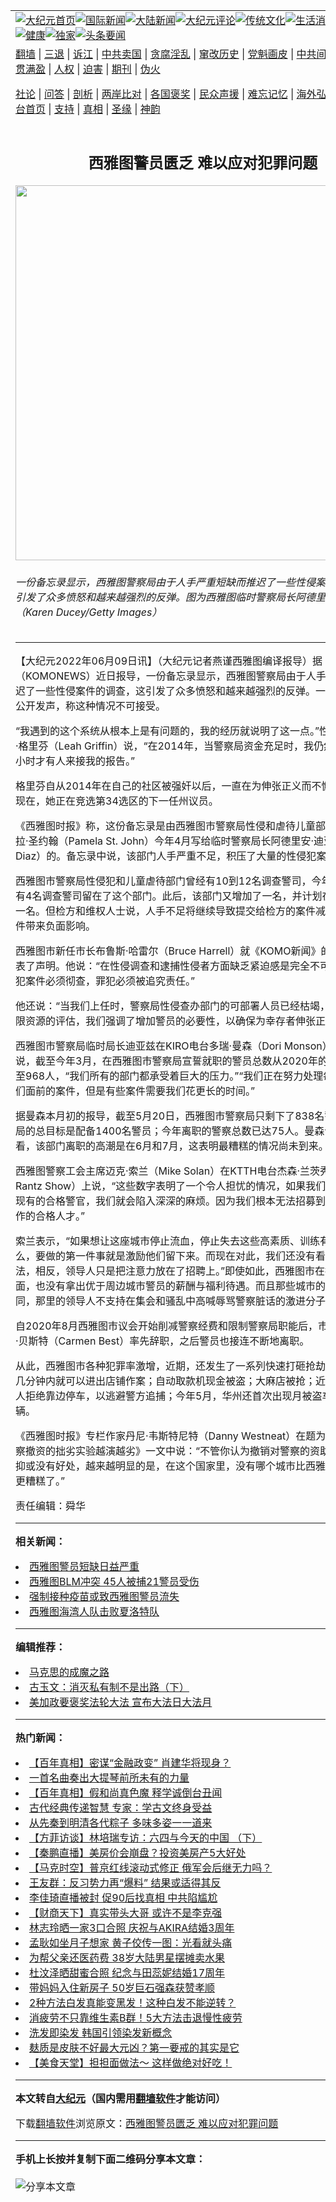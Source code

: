 <a name="1" id="1" target="_blank"></a><span id="1"></span>
<table align=center border="0"><tr><td colspan="2" VALIGN=TOP><a href="https://github.com/ukkmvh324/djy/blob/master/gb/nf1351518.md#1"><img src="https://raw.githubusercontent.com/ukkmvh324/www/master/t/djy/1.jpg" title="大纪元首页" alt="大纪元首页"></a><a href="https://github.com/ukkmvh324/djy/blob/master/gb/n24hr.md#1"><img src="https://raw.githubusercontent.com/ukkmvh324/www/master/t/djy/3.jpg" title="国际新闻" alt="国际新闻"></a><a href="https://github.com/ukkmvh324/djy/blob/master/gb/nsc413.md#1"><img src="https://raw.githubusercontent.com/ukkmvh324/www/master/t/djy/4.jpg" title="大陆新闻" alt="大陆新闻"></a><a href="https://github.com/ukkmvh324/djy/blob/master/gb/news392.md#1"><img src="https://raw.githubusercontent.com/ukkmvh324/www/master/t/djy/5.jpg" title="大纪元评论" alt="大纪元评论"></a><a href="https://github.com/ukkmvh324/djy/blob/master/gb/news2007.md#1"><img src="https://raw.githubusercontent.com/ukkmvh324/www/master/t/djy/6.jpg" title="传统文化" alt="传统文化"></a><a href="https://github.com/ukkmvh324/djy/blob/master/gb/news2008.md#1"><img src="https://raw.githubusercontent.com/ukkmvh324/www/master/t/djy/7.jpg" title="生活消费" alt="生活消费"></a><a href="https://github.com/ukkmvh324/djy/blob/master/gb/ncyule.md#1"><img src="https://raw.githubusercontent.com/ukkmvh324/www/master/t/djy/8.jpg" title="娱乐休闲" alt="娱乐休闲"></a><a href="https://github.com/ukkmvh324/djy/blob/master/gb/nsc1002.md#1"><img src="https://raw.githubusercontent.com/ukkmvh324/www/master/t/djy/9.jpg" title="健康" alt="健康"></a><a href="https://github.com/ukkmvh324/djy/blob/master/gb/nf6092.md#1"><img src="https://raw.githubusercontent.com/ukkmvh324/www/master/t/djy/10a.jpg" title="独家" alt="独家"></a><a href="https://github.com/ukkmvh324/djy/blob/master/gb/nf4514.md#1"><img src="https://raw.githubusercontent.com/ukkmvh324/www/master/t/djy/12a.jpg" title="头条要闻" alt="头条要闻"></a></td></tr>
<tr><td colspan="2" VALIGN=TOP><a target="_blank" href="https://github.com/ukkmvh324/www/blob/master/README.md?zsrh#1">翻墙</a> | <a target="_blank" href="https://github.com/ukkmvh324/djy/blob/master/gb/nf5657.md#1">三退</a> | <a target="_blank" href="https://github.com/ukkmvh324/djy/blob/master/gb/nf6124.md#1">诉江</a> | <a target="_blank" href="https://github.com/ukkmvh324/djy/blob/master/gb/nf1176117.md#1">中共卖国</a> | <a target="_blank" href="https://github.com/ukkmvh324/djy/blob/master/gb/nf5773.md#1">贪腐淫乱</a> | <a target="_blank" href="https://github.com/ukkmvh324/djy/blob/master/gb/nf1176115.md#1">窜改历史</a> | <a target="_blank" href="https://github.com/ukkmvh324/djy/blob/master/gb/nf1176107.md#1">党魁画皮</a> | <a target="_blank" href="https://github.com/ukkmvh324/djy/blob/master/gb/nf1320400.md#1">中共间谍</a> | <a target="_blank" href="https://github.com/ukkmvh324/djy/blob/master/gb/nf1176114.md#1">破坏传统</a> | <a target="_blank" href="https://github.com/ukkmvh324/ntdtv/blob/master/gb/prog447_1.md#1">恶贯满盈</a> | <a target="_blank" href="https://github.com/ukkmvh324/djy/blob/master/gb/ncid278.md#1">人权</a> | <a target="_blank" href="https://github.com/ukkmvh324/djy/blob/master/gb/nf1176111.md#1">迫害</a> | <a target="_blank" href="https://gitlab.com/szzdlab/mh-qikan/blob/master/README.md#1">期刊</a> | <a target="_blank" href="https://github.com/ukkmvh324/djy/blob/master/gb/nf5562.md#1">伪火</a></p><p><a target="_blank" href="https://github.com/ukkmvh324/djy/blob/master/gb/9p.md#1">社论</a> | <a target="_blank" href="https://github.com/ukkmvh324/djy/blob/master/gb/nf4378.md#1">问答</a> | <a target="_blank" href="https://github.com/ukkmvh324/djy/blob/master/gb/nf5792.md#1">剖析</a> | <a target="_blank" href="https://github.com/ukkmvh324/djy/blob/master/gb/nf5735.md#1">两岸比对</a> | <a target="_blank" href="https://github.com/ukkmvh324/djy/blob/master/gb/nf6119.md#1">各国褒奖</a> | <a target="_blank" href="https://github.com/ukkmvh324/djy/blob/master/gb/nf6120.md#1">民众声援</a> | <a target="_blank" href="https://github.com/ukkmvh324/djy/blob/master/gb/nf1188594.md#1">难忘记忆</a> | <a target="_blank" href="https://github.com/ukkmvh324/djy/blob/master/gb/nf3180.md#1">海外弘传</a> | <a target="_blank" href="https://github.com/ukkmvh324/djy/blob/master/gb/nf5410.md#1">万人上访</a> | <a target="_blank" href="https://github.com/ukkmvh324/www/blob/master/README.md?zsrh#1">平台首页</a> | <a target="_blank" href="https://github.com/ukkmvh324/djy/blob/master/gb/nf4386.md#1">支持</a> | <a target="_blank" href="https://github.com/ukkmvh324/djy/blob/master/gb/nf4389.md#1">真相</a> | <a target="_blank" href="https://github.com/ukkmvh324/djy/blob/master/gb/nf5790.md#1">圣缘</a> | <a target="_blank" href="https://github.com/ukkmvh324/djy/blob/master/gb/nf4786.md#1">神韵</a></td></tr>
<tr><td VALIGN=TOP width="626"><h2 align=center>西雅图警员匮乏 难以应对犯罪问题</h2>
<img width="600" src="https://i.epochtimes.com/assets/uploads/2022/06/id13755497-1-SeattlePoliceNotEnoughToDealWithCrimes-600x400.jpg" />
<h6>一份备忘录显示，西雅图警察局由于人手严重短缺而推迟了一些性侵案件的调查，这引发了众多愤怒和越来越强烈的反弹。图为西雅图临时警察局长阿德里安·迪亚兹。（Karen Ducey/Getty Images）
</h6>
<hr>
	<p>【大纪元2022年06月09日讯】（大纪元记者燕谨<ahref="https://github.com/ukkmvh324/djy/blob/master/gb/tag/%E8%A5%BF%E9%9B%85%E5%9B%BE.md#1">西雅图</a>编译报导）据《KOMO新闻》（KOMONEWS）近日报导，一份备忘录显示，西雅图警察局由于人手严重短缺而推迟了一些性侵案件的调查，这引发了众多愤怒和越来越强烈的反弹。一些性侵受害者公开发声，称这种情况不可接受。</p>
<p>“我遇到的这个系统从根本上是有问题的，我的经历就说明了这一点。”性侵幸存者利亚·格里芬（Leah Griffin）说，“在2014年，当警察局资金充足时，我仍然等了好几个小时才有人来接我的报告。”</p>
<p>格里芬自从2014年在自己的社区被强奸以后，一直在为伸张正义而不懈地斗争着。现在，她正在竞选第34选区的下一任州议员。</p>
<p>《<ahref="https://github.com/ukkmvh324/djy/blob/master/gb/tag/%E8%A5%BF%E9%9B%85%E5%9B%BE.md#1">西雅图</a>时报》称，这份备忘录是由西雅图市警察局性侵和虐待儿童部门的警司帕梅拉·圣约翰（Pamela St. John）今年4月写给临时警察局长阿德里安·迪亚兹（Adrian Diaz）的。备忘录中说，该部门人手严重不足，积压了大量的性侵犯案件。</p>
<p>西雅图市警察局性侵犯和儿童虐待部门曾经有10到12名调查警司，今年早些时候只有4名调查警司留在了这个部门。此后，该部门又增加了一名，并计划在本月再增加一名。但检方和维权人士说，人手不足将继续导致提交给检方的案件减少，并会对案件带来负面影响。</p>
<p>西雅图市新任市长布鲁斯·哈雷尔（Bruce Harrell）就《KOMO新闻》的这个报导发表了声明。他说：“在性侵调查和逮捕性侵者方面缺乏紧迫感是完全不可接受的。性侵犯案件必须彻查，罪犯必须被追究责任。”</p>
<p>他还说：“当我们上任时，警察局性侵查办部门的可部署人员已经枯竭，通过对这些有限资源的评估，我们强调了增加<ahref="https://github.com/ukkmvh324/djy/blob/master/gb/tag/%E8%AD%A6%E5%91%98.md#1">警员</a>的必要性，以确保为幸存者伸张正义。”</p>
<p>西雅图市警察局临时局长迪亚兹在KIRO电台多瑞·曼森（Dori Monson）的节目中说，截至今年3月，在西雅图市警察局宣誓就职的<ahref="https://github.com/ukkmvh324/djy/blob/master/gb/tag/%E8%AD%A6%E5%91%98.md#1">警员</a>总数从2020年的1290人暴跌至968人，“我们所有的部门都承受着巨大的压力。”“我们正在努力处理每一个摆到我们面前的案件，但是有些案件需要我们花更长的时间。”</p>
<p>据曼森本月初的报导，截至5月20日，西雅图市警察局只剩下了838名警察，而警察局的总目标是配备1400名警员；今年离职的警察总数已达75人。曼森说，从历史上看，该部门离职的高潮是在6月和7月，这表明最糟糕的情况尚未到来。</p>
<p>西雅图警察工会主席迈克·索兰（Mike Solan）在KTTH电台杰森·兰茨秀（Jason Rantz Show）上说，“这些数字表明了一个令人担忧的情况，如果我们不专注于留住现有的合格警官，我们就会陷入深深的麻烦。因为我们根本无法招募到愿意来这里工作的合格人才。”</p>
<p>索兰表示，“如果想让这座城市停止流血，停止失去这些高素质、训练有素的警官，那么，要做的第一件事就是激励他们留下来。而现在对此，我们还没有看到确定的做法，相反，领导人只是把注意力放在了招聘上。”即使如此，西雅图市在招募新警察方面，也没有拿出优于周边城市警员的薪酬与福利待遇。而且那些城市的政治环境也不同，那里的领导人不支持在集会和骚乱中高喊辱骂警察脏话的激进分子。</p>
<p>自2020年8月西雅图市议会开始削减警察经费和限制警察局职能后，市警察局长卡门·贝斯特（Carmen Best）率先辞职，之后警员也接连不断地离职。</p>
<p>从此，西雅图市各种犯罪率激增，近期，还发生了一系列快速打砸抢劫事件，罪犯在几分钟内就可以进出店铺作案；自动取款机现金被盗；大麻店被抢；近千起犯罪嫌疑人拒绝靠边停车，以逃避警方追捕；今年5月，华州还首次出现月被盗车数量逾4000辆。</p>
<p>《西雅图时报》专栏作家丹尼·韦斯特尼特（Danny Westneat）在题为《西雅图对警察撤资的拙劣实验越演越劣》一文中说：“不管你认为撤销对警察的资助有什么好处，抑或没有好处，越来越明显的是，在这个国家里，没有哪个城市比西雅图市因此搞得更糟糕了。”</p>
<p>责任编辑：舜华</p>
	
<hr>


<strong>相关新闻：</strong>
<li><a href="https://github.com/ukkmvh324/djy/blob/master/gb/19/2/7/n11030533.md#1">西雅图警员短缺日益严重</a></li>
<li><a href="https://github.com/ukkmvh324/djy/blob/master/gb/20/7/26/n12284661.md#1">西雅图BLM冲突 45人被捕21警员受伤</a></li>
<li><a href="https://github.com/ukkmvh324/djy/blob/master/gb/21/10/14/n13303381.md#1">强制接种疫苗或致西雅图警员流失</a></li>
<li><a href="https://github.com/ukkmvh324/djy/blob/master/gb/22/6/2/n13750762.md#1">西雅图海湾人队击败夏洛特队</a></li>
<hr>


<strong>编辑推荐：</strong>
<li><a href="https://github.com/ychojm359/djy/blob/master/gb/10/11/7/n3077476.md?dfh#1" target="_blank">马克思的成魔之路</a></li><li><a href="https://github.com/tsiac2612/djy/blob/master/gb/18/3/11/n10208093.md#1" target="_blank">古玉文：消灭私有制不是出路（下）</a></li><li><a href="https://github.com/tsiac2612/djy/blob/master/gb/19/5/8/n11242880.md#1" target="_blank">美加政要褒奖法轮大法 宣布大法日大法月</a></li>
<hr>

<strong>热门新闻：</strong>
<li><a href="https://github.com/ukkmvh324/djy/blob/master/gb/22/5/5/n13727490.md#1">【百年真相】密谋“金融政变” 肖建华将现身？</a></li>
<li><a href="https://github.com/ukkmvh324/djy/blob/master/gb/22/5/28/n13747559.md#1">一首名曲奏出大提琴前所未有的力量</a></li>
<li><a href="https://github.com/ukkmvh324/djy/blob/master/gb/22/5/12/n13734792.md#1">【百年真相】假和尚真色魔 释学诚倒台丑闻</a></li>
<li><a href="https://github.com/ukkmvh324/djy/blob/master/gb/22/6/5/n13752815.md#1">古代经典传递智慧 专家：学古文终身受益</a></li>
<li><a href="https://github.com/ukkmvh324/djy/blob/master/gb/22/5/24/n13744127.md#1">从先秦到明清各代粽子 多味多姿一一道来</a></li>
<li><a href="https://github.com/ukkmvh324/djy/blob/master/gb/22/6/7/n13754267.md#1">【方菲访谈】林培瑞专访：六四与今天的中国 （下）</a></li>
<li><a href="https://github.com/ukkmvh324/djy/blob/master/gb/22/6/8/n13755237.md#1">【秦鹏直播】美房价会崩盘？投资美房产5大好处</a></li>
<li><a href="https://github.com/ukkmvh324/djy/blob/master/gb/22/6/8/n13754942.md#1">【马克时空】普京红线滚动式修正 俄军会后继无力吗？</a></li>
<li><a href="https://github.com/ukkmvh324/djy/blob/master/gb/22/6/6/n13753609.md#1">王友群：反习势力再“爆料” 结果或适得其反</a></li>
<li><a href="https://github.com/ukkmvh324/djy/blob/master/gb/22/6/6/n13753692.md#1">李佳琦直播被封 促90后找真相 中共陷尴尬</a></li>
<li><a href="https://github.com/ukkmvh324/djy/blob/master/gb/22/6/6/n13753612.md#1">【财商天下】真实带头大哥 或许不是李克强</a></li>
<li><a href="https://github.com/ukkmvh324/djy/blob/master/gb/22/6/6/n13753608.md#1">林志玲晒一家3口合照 庆祝与AKIRA结婚3周年</a></li>
<li><a href="https://github.com/ukkmvh324/djy/blob/master/gb/22/6/6/n13753355.md#1">孟耿如坐月子想家 黄子佼传一图：光看就头痛</a></li>
<li><a href="https://github.com/ukkmvh324/djy/blob/master/gb/22/6/6/n13753622.md#1">为帮父亲还医药费 38岁大陆男星摆摊卖水果</a></li>
<li><a href="https://github.com/ukkmvh324/djy/blob/master/gb/22/6/7/n13754413.md#1">杜汶泽晒甜蜜合照 纪念与田蕊妮结婚17周年</a></li>
<li><a href="https://github.com/ukkmvh324/djy/blob/master/gb/22/6/7/n13754389.md#1">带妈妈入住新房子 50岁巨石强森获赞孝顺</a></li>
<li><a href="https://github.com/ukkmvh324/djy/blob/master/gb/22/6/1/n13750249.md#1">2种方法白发真能变黑发！这种白发不能逆转？</a></li>
<li><a href="https://github.com/ukkmvh324/djy/blob/master/gb/22/6/3/n13751357.md#1">消疲劳不只靠维生素B群！5大方法击退慢性疲劳</a></li>
<li><a href="https://github.com/ukkmvh324/djy/blob/master/gb/22/6/7/n13754234.md#1">洗发即染发 韩国引领染发新概念</a></li>
<li><a href="https://github.com/ukkmvh324/djy/blob/master/gb/22/5/31/n13749036.md#1">麸质是皮肤不好最大元凶？第一要戒的其实是它</a></li>
<li><a href="https://github.com/ukkmvh324/djy/blob/master/gb/22/6/6/n13753280.md#1">【美食天堂】担担面做法～ 这样做绝对好吃！</a></li>
<hr>

<strong>本文转自<a href="https://www.epochtimes.com">大纪元</a>（国内需用<a href="https://github.com/ukkmvh324/www/blob/master/README.md#8">翻墙软件</a>才能访问）</strong><p>下载<a href="https://github.com/ukkmvh324/www/blob/master/README.md#8">翻墙软件</a>浏览原文：<a href="https://www.epochtimes.com/gb/22/6/9/n13755439.htm">西雅图警员匮乏 难以应对犯罪问题</a></p><hr>

<strong>手机上长按并复制下面二维码分享本文章：</strong><br><br><img src="https://chart.apis.google.com/chart?cht=qr&chs=240x240&choe=UTF-8&chld=M|2&chl=https://github.com/ukkmvh324/djy/blob/master/gb/22/6/9/n13755439.md%231" title="分享本文章"></td><td VALIGN=TOP><a href="https://github.com/ukkmvh324/djy/blob/master/gb/16/1/21/n4622075.md?dfh#1" target="_blank"><img src="https://raw.githubusercontent.com/ukkmvh324/djy/master/gb/300/wei-f1.jpg" title="中共的伪火骗局"  alt="中共的伪火骗局"></a><br><a href="https://github.com/ukkmvh324/www/blob/master/README.md?dfh#9" target="_blank"><img src="https://raw.githubusercontent.com/ukkmvh324/djy/master/gb/300/yong-h.jpg" title="永恒的见证"  alt="永恒的见证"></a><br><a href="https://github.com/ukkmvh324/djy/blob/master/gb/13/9/29/n3974789.md?dfh#1" target="_blank"><img src="https://raw.githubusercontent.com/ukkmvh324/djy/master/gb/300/shang-lnz.jpg" title="善良女子被中共投男牢"  alt="善良女子被中共投男牢"></a><br><a href="https://github.com/ukkmvh324/djy/blob/master/gb/16/3/16/n4663449.md?dfh#1" target="_blank"><img src="https://raw.githubusercontent.com/ukkmvh324/djy/master/gb/300/huo-z3.jpg" title="警卫目击活摘器官"  alt="警卫目击活摘器官"></a><br><a href="https://github.com/ukkmvh324/djy/blob/master/gb/16/8/7/n8177641.md?dfh#1" target="_blank"><img src="https://raw.githubusercontent.com/ukkmvh324/djy/master/gb/300/huo-z4.jpg" title="证人描述活摘恐怖"  alt="证人描述活摘恐怖"></a><br><a href="https://github.com/ukkmvh324/djy/blob/master/gb/10/4/19/n2881569.md?dfh#1" target="_blank"><img src="https://raw.githubusercontent.com/ukkmvh324/djy/master/gb/300/huo-z1.jpg" title="揭开活摘器官黑幕"  alt="揭开活摘器官黑幕"></a><br><a href="https://github.com/ukkmvh324/djy/blob/master/gb/10/11/7/n3077476.md?dfh#1" target="_blank"><img src="https://raw.githubusercontent.com/ukkmvh324/djy/master/gb/300/ma-ks.jpg" title="马克思的成魔之路"  alt="马克思的成魔之路"></a><br><a href="https://github.com/ukkmvh324/djy/blob/master/gb/14/6/9/n4173977.md?dfh#1" target="_blank"><img src="https://raw.githubusercontent.com/ukkmvh324/djy/master/gb/300/chang-zs.jpg" title="藏字石 蕴天机"  alt="藏字石 蕴天机"></a><br><a href="https://github.com/ukkmvh324/djy/blob/master/gb/18/5/10/n10381511.md?dfh#1" target="_blank"><img src="https://raw.githubusercontent.com/ukkmvh324/djy/master/gb/300/st1.jpg" title="关注三亿人三退"  alt="关注三亿人三退"></a><br><a href="https://github.com/ukkmvh324/djy/blob/master/gb/18/3/21/n10237682.md?dfh#1" target="_blank"><img src="https://raw.githubusercontent.com/ukkmvh324/djy/master/gb/300/jie-t.jpg" title="解体中共复兴中华"  alt="解体中共复兴中华"></a><br><a href="https://github.com/ukkmvh324/djy/blob/master/gb/9/2/9/n2422991.md?dfh#1" target="_blank"><img src="https://raw.githubusercontent.com/ukkmvh324/djy/master/gb/300/gao-zs.jpg" title="中共迫害良心律师"  alt="中共迫害良心律师"></a><br><a href="https://github.com/ukkmvh324/djy/blob/master/gb/18/12/9/n10900044.md?dfh#1" target="_blank"><img src="https://raw.githubusercontent.com/ukkmvh324/djy/master/gb/300/sj1.jpg" title="三百多万人举报江泽民"  alt="三百多万人举报江泽民"></a><br><a href="https://github.com/ukkmvh324/djy/blob/master/gb/18/8/28/n10672014.md?dfh#1" target="_blank"><img src="https://raw.githubusercontent.com/ukkmvh324/djy/master/gb/300/sj2.jpg" title="这些官员为何起诉江泽民"  alt="这些官员为何起诉江泽民"></a><br><a href="https://github.com/ukkmvh324/djy/blob/master/gb/8/12/18/n2367165.md?dfh#1" target="_blank"><img src="https://raw.githubusercontent.com/ukkmvh324/djy/master/gb/300/liangan.jpg" title="海峡两岸的强烈对比"  alt="海峡两岸的强烈对比"></a><br><a href="https://github.com/ukkmvh324/djy/blob/master/gb/15/12/10/n4593139.md?dfh#1" target="_blank"><img src="https://raw.githubusercontent.com/ukkmvh324/djy/master/gb/300/jia-ndzl.jpg" title="加拿大总理的贺信"  alt="加拿大总理的贺信"></a><br><a href="https://github.com/ukkmvh324/djy/blob/master/gb/11/6/17/n3289382.md?dfh#1" target="_blank"><img src="https://raw.githubusercontent.com/ukkmvh324/djy/master/gb/300/xiao-wd.jpg" title="探寻真相兼听则明"  alt="探寻真相兼听则明"></a><br><a href="https://github.com/ukkmvh324/djy/blob/master/gb/18/10/27/n10812623.md?dfh#1" target="_blank"><img src="https://raw.githubusercontent.com/ukkmvh324/djy/master/gb/300/yindu.jpg" title="印度媒体报道东方"  alt="印度媒体报道东方"></a><br><a href="https://github.com/ukkmvh324/djy/blob/master/gb/18/6/9/n10469652.md?dfh#1" target="_blank"><img src="https://raw.githubusercontent.com/ukkmvh324/djy/master/gb/300/xie-j.jpg" title="不一样的海外校园"  alt="不一样的海外校园"></a><br><a href="https://github.com/ukkmvh324/djy/blob/master/gb/7/4/5/n1669415.md?dfh#1" target="_blank"><img src="https://raw.githubusercontent.com/ukkmvh324/djy/master/gb/300/li-up.jpg" title="从大师到徒弟的传奇"  alt="从大师到徒弟的传奇"></a><br><a href="https://github.com/ukkmvh324/djy/blob/master/gb/17/5/26/n9191512.md?dfh#1" target="_blank"><img src="https://raw.githubusercontent.com/ukkmvh324/djy/master/gb/300/zfl2.jpg" title="亿万人与东方一本奇书"  alt="亿万人与东方一本奇书"></a><br><a href="https://github.com/ukkmvh324/djy/blob/master/gb/13/11/27/n4020290.md?dfh#1" target="_blank"><img src="https://raw.githubusercontent.com/ukkmvh324/djy/master/gb/300/zhen-h.jpg" title="大陆见不到的震撼场面"  alt="大陆见不到的震撼场面"></a><br><a href="https://github.com/ukkmvh324/djy/blob/master/gb/15/7/17/n4482910.md?dfh#1" target="_blank"><img src="https://raw.githubusercontent.com/ukkmvh324/djy/master/gb/300/dalu-sk.jpg" title="人心向善 大陆当初盛况"  alt="人心向善 大陆当初盛况"></a><br><a href="https://github.com/ukkmvh324/djy/blob/master/gb/19/1/5/n10955468.md?dfh#1" target="_blank"><img src="https://raw.githubusercontent.com/ukkmvh324/djy/master/gb/300/zfl1.jpg" title="追寻真理 这书讲什么"  alt="追寻真理 这书讲什么"></a><br><a href="https://github.com/ukkmvh324/www/blob/master/README.md?dfh#1" target="_blank"><img src="https://raw.githubusercontent.com/ukkmvh324/djy/master/gb/300/fq1.jpg" title="下载免费翻墙软件"  alt="下载免费翻墙软件"></a><br></td></tr></table>
